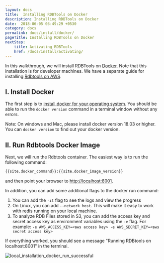 ```yaml
---
layout: docs
title:  Installing RDBTools on Docker
description: Installing RDBTools on Docker
date:  2018-06-05 03:49:29 +0530
category: docs
permalink: docs/install/docker/
pageTitle: Installing RDBTools on Docker
nextStep:
    title: Activating RDBTools
    href: /docs/install/activating/
---
```

In this walkthrough, we will install RDBTools on [Docker](https://www.docker.com/). Note that this installation is for developer machines. We have a separate guide for installing [Rdbtools on AWS](/docs/rdbtools-docker-installation-ec2/).

## I. Install Docker

The first step is to [install docker for your operating system](https://docs.docker.com/install/). You should be able to run the `docker version` command in a terminal window without any errors.

Note: On windows and Mac, please install docker version 18.03 or higher. You can `docker version` to find out your docker version.

## II. Run Rdbtools Docker Image

Next, we will run the Rdbtools container. The easiest way is to run the following command:

```bash
{{site.docker_command}}:{{site.docker_image_version}}
```

and then point your browser to [http://localhost:8001](http://localhost:8001).

In addition, you can add some additional flags to the docker run command:

1. You can add the `-it` flag to see the logs and view the progress
1. On Linux, you can add `--network host`. This will make it easy to work with redis running on your local machine.
1. To analyze RDB Files stored in S3, you can add the access key and secret access key as environment variables using the `-e` flag. For example: `-e AWS_ACCESS_KEY=<aws access key> -e AWS_SECRET_KEY=<aws secret access key>`

If everything worked, you should see a message "Running RDBtools on localhost:8001" in the terminal.

![local_installation_docker_run_successful](/images/ri/local_installation_docker_run_successful.png)
